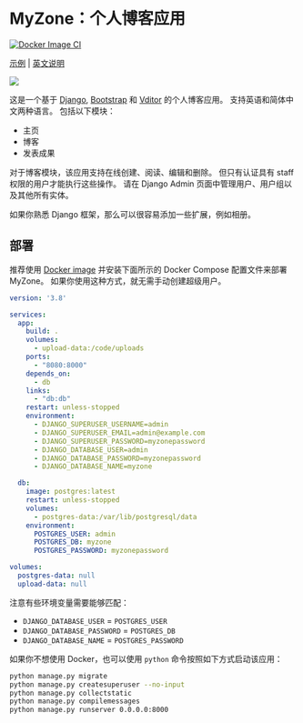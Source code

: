 # MyZone：个人博客应用

[![Docker Image CI](https://github.com/HPDell/myzone-django/actions/workflows/docker-publish.yml/badge.svg)](https://github.com/HPDell/myzone-django/actions/workflows/docker-publish.yml)

[示例](https://blog.huyg.site:8443/) | [英文说明](./README.md)

![](https://hpdell.github.io/assets/cover/dynamic-blog-v2.png)

这是一个基于 [Django](https://www.djangoproject.com/), [Bootstrap](https://getbootstrap.com/) 和 [Vditor](https://github.com/Vanessa219/vditor) 的个人博客应用。
支持英语和简体中文两种语言。
包括以下模块：

- 主页
- 博客
- 发表成果

对于博客模块，该应用支持在线创建、阅读、编辑和删除。
但只有认证具有 staff 权限的用户才能执行这些操作。
请在 Django Admin 页面中管理用户、用户组以及其他所有实体。

如果你熟悉 Django 框架，那么可以很容易添加一些扩展，例如相册。

## 部署

推荐使用 [Docker image](https://hub.docker.com/r/hpdell/myzone-django) 并安装下面所示的 Docker Compose 配置文件来部署 MyZone。
如果你使用这种方式，就无需手动创建超级用户。

```yml
version: '3.8'

services:
  app:
    build: .
    volumes:
      - upload-data:/code/uploads
    ports:
      - "8080:8000"
    depends_on:
      - db
    links:
      - "db:db"
    restart: unless-stopped
    environment:
      - DJANGO_SUPERUSER_USERNAME=admin
      - DJANGO_SUPERUSER_EMAIL=admin@example.com
      - DJANGO_SUPERUSER_PASSWORD=myzonepassword
      - DJANGO_DATABASE_USER=admin
      - DJANGO_DATABASE_PASSWORD=myzonepassword
      - DJANGO_DATABASE_NAME=myzone

  db:
    image: postgres:latest
    restart: unless-stopped
    volumes:
      - postgres-data:/var/lib/postgresql/data
    environment:
      POSTGRES_USER: admin
      POSTGRES_DB: myzone
      POSTGRES_PASSWORD: myzonepassword

volumes:
  postgres-data: null
  upload-data: null
```

注意有些环境变量需要能够匹配：

- `DJANGO_DATABASE_USER` = `POSTGRES_USER`
- `DJANGO_DATABASE_PASSWORD` = `POSTGRES_DB`
- `DJANGO_DATABASE_NAME` = `POSTGRES_PASSWORD`

如果你不想使用 Docker，也可以使用 `python` 命令按照如下方式启动该应用：

```bash
python manage.py migrate
python manage.py createsuperuser --no-input
python manage.py collectstatic
python manage.py compilemessages
python manage.py runserver 0.0.0.0:8000
```
